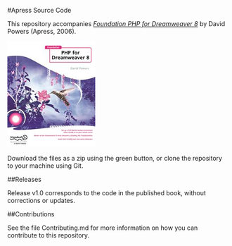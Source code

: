 #Apress Source Code

This repository accompanies [*Foundation PHP for Dreamweaver 8*](http://www.apress.com/9781590595695) by David Powers (Apress, 2006).

![Cover image](9781590595695.jpg)

Download the files as a zip using the green button, or clone the repository to your machine using Git.

##Releases

Release v1.0 corresponds to the code in the published book, without corrections or updates.

##Contributions

See the file Contributing.md for more information on how you can contribute to this repository.
